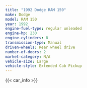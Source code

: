 ```yaml
---
title: "1992 Dodge RAM 150"
make: Dodge
model: RAM 150
year: 1992
engine-fuel-type: regular unleaded
engine-hp: 230
engine-cylinders: 8
transmission-type: Manual
driven-wheels: Rear wheel drive
number-of-doors: 2
market-category: N/A
vehicle-size: Large
vehicle-style: Extended Cab Pickup
---
```


{{< car_info >}}
